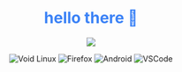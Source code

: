 <h1 align="center" style="color:#3b82f6;">hello there 👋</h1>

<p align="center">
  <img src="https://github.com/zenxs/zenxs/blob/main/images/image.gif?raw=true" />
</p>

<p align="center">
  <img src="https://img.shields.io/badge/Void_Linux-3b82f6?style=flat&logo=void-linux&logoColor=white" alt="Void Linux" />
  <img src="https://img.shields.io/badge/Firefox-3b82f6?style=flat&logo=Firefox-Browser&logoColor=white" alt="Firefox" />
  <img src="https://img.shields.io/badge/Android-3b82f6?style=flat&logo=android&logoColor=white" alt="Android" />
  <img src="https://img.shields.io/badge/VSCODE-3b82f6?style=flat&logo=visual-studio-code&logoColor=white" alt="VSCode" />
</p>
